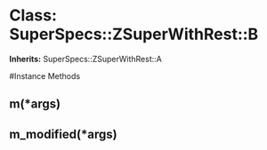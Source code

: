 # Class: SuperSpecs::ZSuperWithRest::B
**Inherits:** SuperSpecs::ZSuperWithRest::A
    




#Instance Methods
## m(*args) [](#method-i-m)

## m_modified(*args) [](#method-i-m_modified)

